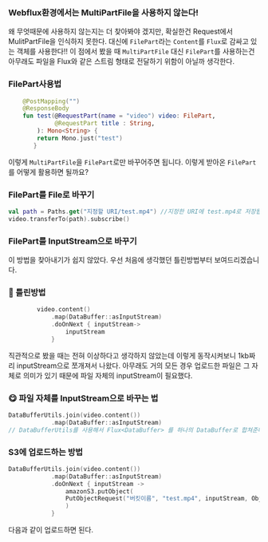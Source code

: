 ### Webflux환경에서는 MultiPartFile을 사용하지 않는다!
왜 무엇때문에 사용하지 않는지는 더 찾아봐야 겠지만, 확실한건 Request에서 MulitPartFile을 인식하지 못한다. 대신에 `FilePart`라는 `Content`를 `Flux`로 감싸고 있는 객체를 사용한다!! 
이 점에서 봤을 때 `MultiPartFile` 대신 `FilePart`를 사용하는건 아무래도 파일을 Flux와 같은 스트림 형태로 전달하기 위함이 아닐까 생각한다.

### FilePart사용법
```kotlin
    @PostMapping("")
    @ResponseBody
    fun test(@RequestPart(name = "video") video: FilePart,
             @RequestPart title : String,
        ): Mono<String> {
        return Mono.just("test")
       }
```

이렇게 `MultiPartFile`을 `FilePart`로만 바꾸어주면 됩니다. 이렇게 받아온 `FilePart`를 어떻게 활용하면 될까요?

### FilePart를 File로 바꾸기
```kotlin
val path = Paths.get("지정할 URI/test.mp4") //지정한 URI에 test.mp4로 저장됩니다.
video.transferTo(path).subscribe()
```

### FilePart를 InputStream으로 바꾸기
이 방법을 찾아내기가 쉽지 않았다. 우선 처음에 생각했던 틀린방법부터 보여드리겠습니다.
### 🤬 틀린방법
```kotlin
        video.content()
            .map(DataBuffer::asInputStream)
            .doOnNext { inputStream->
                inputStream
            }
```
직관적으로 봤을 때는 전혀 이상하다고 생각하지 않았는데 이렇게 동작시켜보니 1kb짜리 inputStream으로 쪼개져서 나왔다. 아무래도 거의 모든 경우 업로드한 파일은 그 자체로 의미가 있기 때문에 파일 자체의 inputStream이 필요했다.

### 😋 파일 자체를 InputStream으로 바꾸는 법
```kotlin
DataBufferUtils.join(video.content())
			.map(DataBuffer::asInputStream)
// DataBufferUtils를 사용해서 Flux<DataBuffer> 를 하나의 DataBuffer로 합쳐준다.
```


### S3에 업로드하는 방법
```kotlin
DataBufferUtils.join(video.content())
            .map(DataBuffer::asInputStream)
            .doOnNext { inputStream ->
                amazonS3.putObject(
                PutObjectRequest("버킷이름", "test.mp4", inputStream, ObjectMetadata())
                )
            }
```

다음과 같이 업로드하면 된다.
